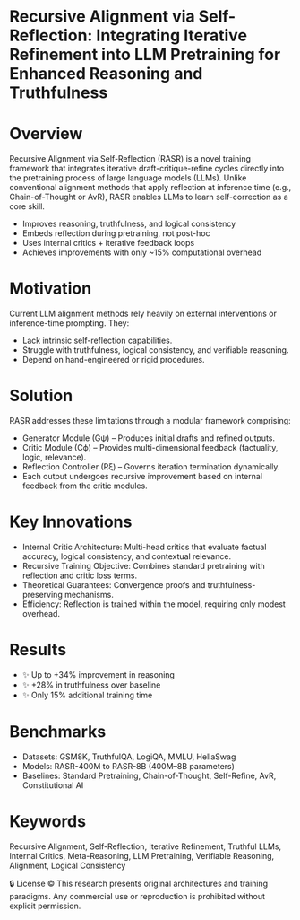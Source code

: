 # Recursive Alignment via Self-Reflection: Integrating Iterative Refinement into LLM Pretraining for Enhanced Reasoning and Truthfulness

# Overview
Recursive Alignment via Self-Reflection (RASR) is a novel training framework that integrates iterative draft-critique-refine cycles directly into the pretraining process of large language models (LLMs). Unlike conventional alignment methods that apply reflection at inference time (e.g., Chain-of-Thought or AvR), RASR enables LLMs to learn self-correction as a core skill.

- Improves reasoning, truthfulness, and logical consistency
- Embeds reflection during pretraining, not post-hoc
- Uses internal critics + iterative feedback loops
- Achieves improvements with only ~15% computational overhead

# Motivation
Current LLM alignment methods rely heavily on external interventions or inference-time prompting. They:
- Lack intrinsic self-reflection capabilities.
- Struggle with truthfulness, logical consistency, and verifiable reasoning.
- Depend on hand-engineered or rigid procedures.

# Solution
RASR addresses these limitations through a modular framework comprising:

- Generator Module (Gψ) – Produces initial drafts and refined outputs.
- Critic Module (Cϕ) – Provides multi-dimensional feedback (factuality, logic, relevance).
- Reflection Controller (Rξ) – Governs iteration termination dynamically.
- Each output undergoes recursive improvement based on internal feedback from the critic modules.

# Key Innovations
- Internal Critic Architecture: Multi-head critics that evaluate factual accuracy, logical consistency, and contextual relevance.
- Recursive Training Objective: Combines standard pretraining with reflection and critic loss terms.
- Theoretical Guarantees: Convergence proofs and truthfulness-preserving mechanisms.
- Efficiency: Reflection is trained within the model, requiring only modest overhead.

# Results

- ✨ Up to +34% improvement in reasoning
- ✨ +28% in truthfulness over baseline
- ✨ Only 15% additional training time

# Benchmarks
- Datasets: GSM8K, TruthfulQA, LogiQA, MMLU, HellaSwag
- Models: RASR-400M to RASR-8B (400M–8B parameters)
- Baselines: Standard Pretraining, Chain-of-Thought, Self-Refine, AvR, Constitutional AI

# Keywords
Recursive Alignment, Self-Reflection, Iterative Refinement, Truthful LLMs, Internal Critics, Meta-Reasoning, LLM Pretraining, Verifiable Reasoning, Alignment, Logical Consistency

🔒 License
© This research presents original architectures and training paradigms. Any commercial use or reproduction is prohibited without explicit permission.
